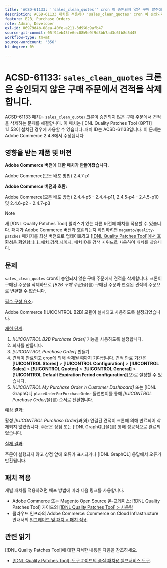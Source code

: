 ```yaml
---
title: 'ACSD-61133: ''sales_clean_quotes'' cron 이 승인되지 않은 구매 발주에서 견적을 삭제합니다.'
description: ACSD-61133 패치를 적용하여 'sales_clean_quotes' cron 이 승인되지 않은 구매 발주에서 견적을 삭제하는 Adobe Commerce 문제를 수정합니다.
feature: B2B, Purchase Orders
role: Admin, Developer
exl-id: 06979d4b-08ea-40fe-a211-3d950c9afb47
source-git-commit: 05f94eb45fe6ec08b9e9f9d3bb7ad3c6fb8d5445
workflow-type: tm+mt
source-wordcount: '356'
ht-degree: 0%

---
```


# ACSD-61133: `sales_clean_quotes` 크론은 승인되지 않은 구매 주문에서 견적을 삭제합니다.

ACSD-61133 패치는 `sales_clean_quotes` 크론이 승인되지 않은 구매 주문에서 견적을 삭제하는 문제를 해결합니다. 이 패치는 [!DNL Quality Patches Tool (QPT)] 1.1.53이 설치된 경우에 사용할 수 있습니다. 패치 ID는 ACSD-61133입니다. 이 문제는 Adobe Commerce 2.4.8에서 수정됩니다.

## 영향을 받는 제품 및 버전

**Adobe Commerce 버전에 대한 패치가 만들어졌습니다.**

Adobe Commerce(모든 배포 방법) 2.4.7-p1

**Adobe Commerce 버전과 호환:**

Adobe Commerce(모든 배포 방법) 2.4.4-p5 - 2.4.4-p11, 2.4.5-p4 - 2.4.5-p10 및 2.4.6-p2 - 2.4.7-p3

>[!NOTE]
>
>새 [!DNL Quality Patches Tool] 릴리스가 있는 다른 버전에 패치를 적용할 수 있습니다. 패치가 Adobe Commerce 버전과 호환되는지 확인하려면 `magento/quality-patches` 패키지를 최신 버전으로 업데이트하고 [[!DNL Quality Patches Tool]에서 호환성을 확인합니다. 패치 검색 페이지](https://experienceleague.adobe.com/tools/commerce-quality-patches/index.html?lang=ko). 패치 ID를 검색 키워드로 사용하여 패치를 찾습니다.

## 문제

`sales_clean_quotes` cron이 승인되지 않은 구매 주문에서 견적을 삭제합니다. 크론이 구매된 주문을 삭제하므로 *[B2B 구매 주문]*&#x200B;을(를) 구매된 주문과 연결된 견적의 주문으로 변환할 수 없습니다.

<u>필수 구성 요소</u>:

Adobe Commerce [!UICONTROL B2B] 모듈이 설치되고 사용하도록 설정되었습니다.

<u>재현 단계</u>:

1. *[!UICONTROL B2B Purchase Order]* 기능을 사용하도록 설정합니다.
1. 회사를 만듭니다.
1. *[!UICONTROL Purchase Order]* 만들기
1. 견적이 만료되고 cron에 의해 삭제될 때까지 기다립니다. 견적 만료 기간은 **[!UICONTROL Stores]** > **[!UICONTROL Configuration]** > **[!UICONTROL Sales]** > **[!UICONTROL Quotes]** > **[!UICONTROL General]** > **[!UICONTROL Default Expiration Period configuration]**(으)로 설정할 수 있습니다.
1. *[!UICONTROL My Purchase Order in Customer Dashboard]* 또는 [!DNL GraphQL] `placeOrderForPurchaseOrder` 돌연변이를 통해 *[!UICONTROL Purchase Order]*&#x200B;을(를) 순서로 전환합니다.

<u>예상 결과</u>:

활성 *[!UICONTROL Purchase Order]*&#x200B;과(와) 연결된 견적이 크론에 의해 만료되어 삭제되지 않았습니다. 주문은 상점 또는 [!DNL GraphQL]을(를) 통해 성공적으로 완료되었습니다.

<u>실제 결과</u>:

주문이 실행되지 않고 상점 앞에 오류가 표시되거나 [!DNL GraphQL] 응답에서 오류가 반환됩니다.

## 패치 적용

개별 패치를 적용하려면 배포 방법에 따라 다음 링크를 사용합니다.

* Adobe Commerce 또는 Magento Open Source 온-프레미스: [!DNL Quality Patches Tool] 가이드의 [[!DNL Quality Patches Tool] > 사용량](/help/tools/quality-patches-tool/usage.md)
* 클라우드 인프라의 Adobe Commerce: Commerce on Cloud Infrastructure 안내서의 [업그레이드 및 패치 > 패치 적용](https://experienceleague.adobe.com/docs/commerce-cloud-service/user-guide/develop/upgrade/apply-patches.html?lang=ko).

## 관련 읽기

[!DNL Quality Patches Tool]에 대한 자세한 내용은 다음을 참조하세요.

* [[!DNL Quality Patches Tool]: 도구 가이드의 품질 패치용 셀프서비스 도구](/help/tools/quality-patches-tool/quality-patches-tool-to-self-serve-quality-patches.md).
